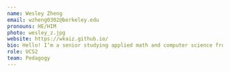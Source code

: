```yaml
---
name: Wesley Zheng
email: wzheng0302@berkeley.edu
pronouns: HE/HIM
photo: wesley_z.jpg
website: https://wkaiz.github.io/
bio: Hello! I’m a senior studying applied math and computer science from Irvine, and this is my second time teaching Data 8. I’m excited to see y’all in office hours and discussion sections ;)
role: UCS2
team: Pedagogy
---
```

